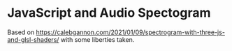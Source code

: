 # JavaScript and Audio Spectogram

Based on <https://calebgannon.com/2021/01/09/spectrogram-with-three-js-and-glsl-shaders/> with some liberties taken.
